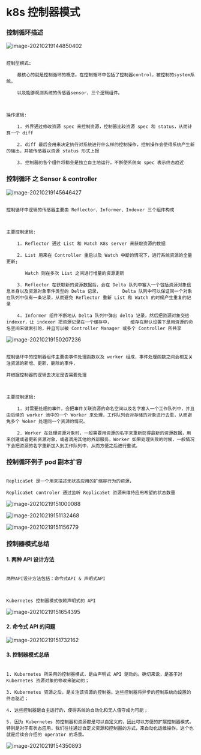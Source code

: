 # k8s 控制器模式







### 控制循环描述



![image-20210219144850402](https://github.com/ffzheng1222/k8sStudy/blob/master/png/image-20210219144850402.png)



```

控制型模式:

	最核心的就是控制循环的概念。在控制循环中包括了控制器control，被控制的system系统，

	以及能够观测系统的传感器sensor，三个逻辑组件。



操作逻辑:

	1. 外界通过修改资源 spec 来控制资源，控制器比较资源 spec 和 status，从而计算一个 diff

	2. diff 最后会用来决定执行对系统进行什么样的控制操作，控制操作会使得系统产生新的输出，并被传感器以资源 status 形式上报

	3. 控制器的各个组件将都会是独立自主地运行，不断使系统向 spec 表示终态趋近

```







### 控制循环 之 Sensor & controller



![image-20210219145646427](https://github.com/ffzheng1222/k8sStudy/blob/master/png/image-20210219145646427.png)



```

控制循环中逻辑的传感器主要由 Reflector、Informer、Indexer 三个组件构成



主要控制逻辑:

	1. Reflector 通过 List 和 Watch K8s server 来获取资源的数据

	2. List 用来在 Controller 重启以及 Watch 中断的情况下，进行系统资源的全量更新; 

	   Watch 则在多次 List 之间进行增量的资源更新

	3. Reflector 在获取新的资源数据后，会在 Delta 队列中塞入一个包括资源对象信息本身以及资源对象事件类型的 Delta 记录，		   Delta 队列中可以保证同一个对象在队列中仅有一条记录，从而避免 Reflector 重新 List 和 Watch 的时候产生重复的记录

	4. Informer 组件不断地从 Delta 队列中弹出 delta 记录，然后把资源对象交给 indexer，让 indexer 把资源记录在一个缓存中，	   缓存在默认设置下是用资源的命名空间来做索引的，并且可以被 Controller Manager 或多个 Controller 所共享

```



![image-20210219150207236](https://github.com/ffzheng1222/k8sStudy/blob/master/png/image-20210219150207236.png)



```

控制循环中的控制器组件主要由事件处理函数以及 worker 组成，事件处理函数之间会相互关注资源的新增、更新、删除的事件，

并根据控制器的逻辑去决定是否需要处理



主要控制逻辑:

	1. 对需要处理的事件，会把事件关联资源的命名空间以及名字塞入一个工作队列中，并且由后续的 worker 池中的一个 Worker 来处理，工作队列会对存储的对象进行去重，从而避免多个 Woker 处理同一个资源的情况。

	2. Worker 在处理资源对象时，一般需要用资源的名字来重新获得最新的资源数据，用来创建或者更新资源对象，或者调用其他的外部服务，Worker 如果处理失败的时候，一般情况下会把资源的名字重新加入到工作队列中，从而方便之后进行重试。

```







### 控制循环例子 pod 副本扩容



```

ReplicaSet 是一个用来描述无状态应用的扩缩容行为的资源， 

ReplicaSet controler 通过监听 ReplicaSet 资源来维持应用希望的状态数量

```



![image-20210219151000088](https://github.com/ffzheng1222/k8sStudy/blob/master/png/image-20210219151000088.png)







![image-20210219151132468](https://github.com/ffzheng1222/k8sStudy/blob/master/png/image-20210219151132468.png)







![image-20210219151156779](https://github.com/ffzheng1222/k8sStudy/blob/master/png/image-20210219151156779.png)







### 控制器模式总结



#### 1. 两种 API 设计方法



```

两种API设计方法包括：命令式API & 声明式API



Kubernetes 控制器模式依赖声明式的 API

```



![image-20210219151654395](https://github.com/ffzheng1222/k8sStudy/blob/master/png/image-20210219151654395.png)







#### 2. 命令式 API 的问题



![image-20210219151732162](https://github.com/ffzheng1222/k8sStudy/blob/master/png/image-20210219151732162.png)







#### 3. 控制器模式总结



```

1. Kubernetes 所采用的控制器模式，是由声明式 API 驱动的。确切来说，是基于对 Kubernetes 资源对象的修改来驱动的；

3. Kubernetes 资源之后，是关注该资源的控制器。这些控制器将异步的控制系统向设置的终态驱近；

4. 这些控制器是自主运行的，使得系统的自动化和无人值守成为可能；

5. 因为 Kubernetes 的控制器和资源都是可以自定义的，因此可以方便的扩展控制器模式。特别是对于有状态应用，我们往往通过自定义资源和控制器的方式，来自动化运维操作。这个也就是后续会介绍的 operator 的场景。

```



![image-20210219154350893](https://github.com/ffzheng1222/k8sStudy/blob/master/png/image-20210219154350893.png)



